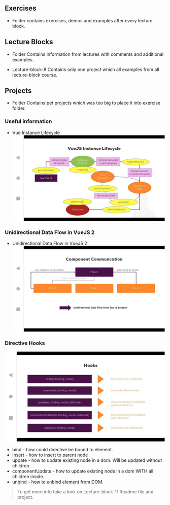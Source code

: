 ## Exercises
* Folder contains exercises, demos and examples after every lecture block.

## Lecture Blocks
* Folder Contains information from lectures with comments and additional examples.

* Lecture-block-8 Contains only one project which all examples from all lecture-block course.

## Projects
* Folder Contains pet projects which was too big to place it into exercise folder.

### Useful information
* Vue Instance Lifecycle
![VueJS-instance-lifecycle](images-from-course/75--Vue-Instance-Lifecycle.jpg)

### Unidirectional Data Flow in VueJS 2
* Unidirectional Data Flow in VueJS 2
![VueJS-instance-lifecycle](images-from-course/112-Unidirectional-data-flow-between-components.jpg)

### Directive Hooks
![VueJS-instance-lifecycle](images-from-course/164-Directive-Hooks.jpg)

* bind - how could directive be bound to element.
* insert - how to insert to parent node
* update - how to update existing node in a dom. Will be updated without children
* componentUpdate - how to update existing node in a dom WITH all children inside.
* unbind - how to unbind element from DOM.

> To get more info take a look on Lecture-block-11 Readme file and project.